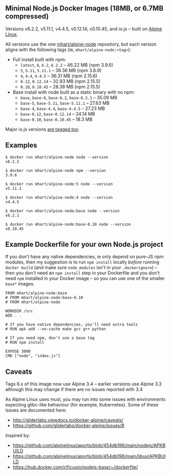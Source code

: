 Minimal Node.js Docker Images (18MB, or 6.7MB compressed)
---------------------------------------------------------

Versions v6.2.2, v5.11.1, v4.4.5, v0.12.14, v0.10.45, and io.js –
built on [Alpine Linux](https://alpinelinux.org/).

All versions use the one [mhart/alpine-node](https://hub.docker.com/r/mhart/alpine-node/) repository,
but each version aligns with the following tags (ie, `mhart/alpine-node:<tag>`):

- Full install built with npm:
  - `latest`, `6`, `6.2`, `6.2.2` – 46.22 MB (npm 3.9.6)
  - `5`, `5.11`, `5.11.1` – 39.36 MB (npm 3.8.9)
  - `4`, `4.4`, `4.4.5` – 36.31 MB (npm 2.15.6)
  - `0.12`, `0.12.14` – 32.93 MB (npm 2.15.5)
  - `0.10`, `0.10.45` – 28.38 MB (npm 2.15.5)
- Base install with node built as a static binary with no npm:
  - `base`, `base-6`, `base-6.2`, `base-6.2.1` – 35.09 MB
  - `base-5`, `base-5.11`, `base-5.11.1` – 27.63 MB
  - `base-4`, `base-4.4`, `base-4.4.5` – 27.23 MB
  - `base-0.12`, `base-0.12.14` – 24.14 MB
  - `base-0.10`, `base-0.10.45` – 18.3 MB

Major io.js versions [are tagged too](https://hub.docker.com/r/mhart/alpine-node/tags/).

Examples
--------

    $ docker run mhart/alpine-node node --version
    v6.2.2

    $ docker run mhart/alpine-node npm --version
    3.9.6

    $ docker run mhart/alpine-node:5 node --version
    v5.11.1

    $ docker run mhart/alpine-node:4 node --version
    v4.4.5

    $ docker run mhart/alpine-node:base node --version
    v6.2.1

    $ docker run mhart/alpine-node:base-0.10 node --version
    v0.10.45

Example Dockerfile for your own Node.js project
-----------------------------------------------

If you don't have any native dependencies, ie only depend on pure-JS npm
modules, then my suggestion is to run `npm install` locally *before* running
`docker build` (and make sure `node_modules` isn't in your `.dockerignore`) –
then you don't need an `npm install` step in your Dockerfile and you don't need
`npm` installed in your Docker image – so you can use one of the smaller
`base*` images.

    FROM mhart/alpine-node:base
    # FROM mhart/alpine-node:base-0.10
    # FROM mhart/alpine-node

    WORKDIR /src
    ADD . .

    # If you have native dependencies, you'll need extra tools
    # RUN apk add --no-cache make gcc g++ python

    # If you need npm, don't use a base tag
    # RUN npm install

    EXPOSE 3000
    CMD ["node", "index.js"]

Caveats
-------

Tags 6.x of this image now use Alpine 3.4 – earlier versions use Alpine 3.3
although this may change if there are no issues reported with 3.4

As Alpine Linux uses musl, you may run into some issues with environments
expecting glibc-like behaviour (for example, Kubernetes). Some of these issues
are documented here:

- http://gliderlabs.viewdocs.io/docker-alpine/caveats/
- https://github.com/gliderlabs/docker-alpine/issues/8

Inspired by:

- https://github.com/alpinelinux/aports/blob/454db196/main/nodejs/APKBUILD
- https://github.com/alpinelinux/aports/blob/454db196/main/libuv/APKBUILD
- https://hub.docker.com/r/ficusio/nodejs-base/~/dockerfile/

